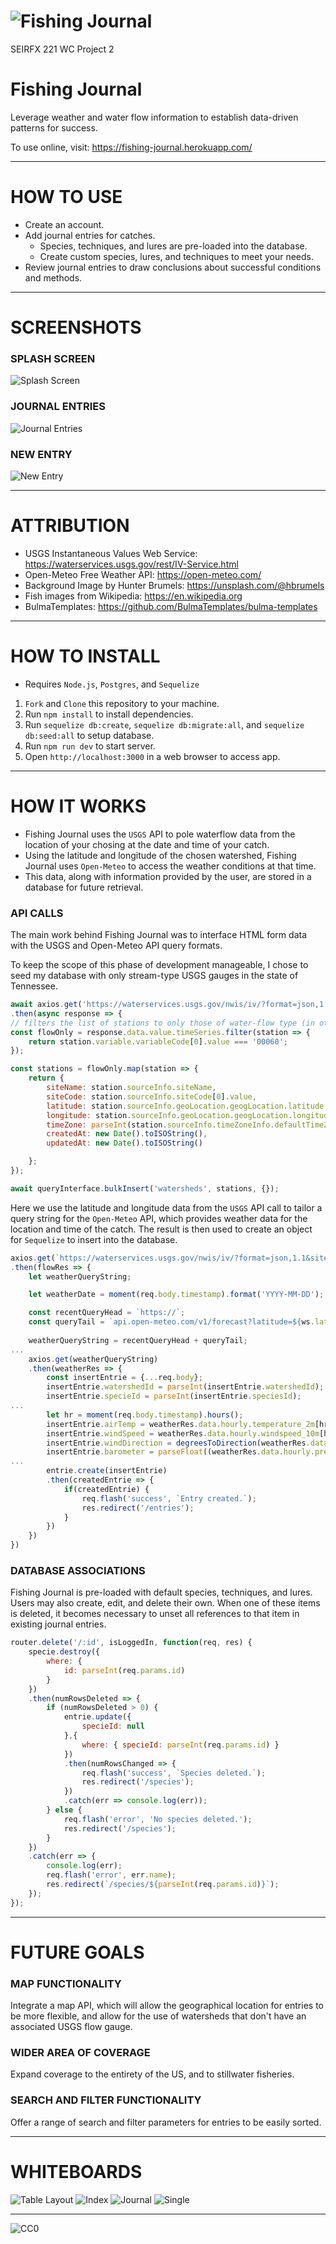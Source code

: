 # ![Fishing Journal](/public/images/android-chrome-192x192.png)
SEIRFX 221 WC Project 2

# Fishing Journal

Leverage weather and water flow information to establish data-driven patterns for success.

To use online, visit: https://fishing-journal.herokuapp.com/

---

# HOW TO USE

* Create an account.
* Add journal entries for catches.
    * Species, techniques, and lures are pre-loaded into the database.
    * Create custom species, lures, and techniques to meet your needs.
* Review journal entries to draw conclusions about successful conditions and methods.

---

# SCREENSHOTS

### SPLASH SCREEN
![Splash Screen](screenshots/splash.png)

### JOURNAL ENTRIES
![Journal Entries](screenshots/entries.png)

### NEW ENTRY
![New Entry](screenshots/new-entry.png)

---

# ATTRIBUTION
* USGS Instantaneous Values Web Service: https://waterservices.usgs.gov/rest/IV-Service.html
* Open-Meteo Free Weather API: https://open-meteo.com/
* Background Image by Hunter Brumels: https://unsplash.com/@hbrumels
* Fish images from Wikipedia: https://en.wikipedia.org
* BulmaTemplates: https://github.com/BulmaTemplates/bulma-templates

---

# HOW TO INSTALL
* Requires `Node.js`, `Postgres`, and `Sequelize`
1. `Fork` and `Clone` this repository to your machine.
2. Run `npm install` to install dependencies.
3. Run `sequelize db:create`, `sequelize db:migrate:all`, and `sequelize db:seed:all` to setup database.
3. Run `npm run dev` to start server.
4. Open `http://localhost:3000` in a web browser to access app.

---

# HOW IT WORKS

* Fishing Journal uses the `USGS` API to pole waterflow data from the location of your chosing at the date and time of your catch.
* Using the latitude and longitude of the chosen watershed, Fishing Journal uses `Open-Meteo` to access the weather conditions at that time.
* This data, along with information provided by the user, are stored in a database for future retrieval.


### API CALLS

The main work behind Fishing Journal was to interface HTML form data with the USGS and Open-Meteo API query formats.

To keep the scope of this phase of development manageable, I chose to seed my database with only stream-type USGS gauges in the state of Tennessee.

```javascript
await axios.get('https://waterservices.usgs.gov/nwis/iv/?format=json,1.1&stateCd=TN&siteType=ST&siteStatus=active')
.then(async response => {
// filters the list of stations to only those of water-flow type (in other words, excludes water-depth type)
const flowOnly = response.data.value.timeSeries.filter(station => {
    return station.variable.variableCode[0].value === '00060';
});

const stations = flowOnly.map(station => {
    return {
        siteName: station.sourceInfo.siteName,
        siteCode: station.sourceInfo.siteCode[0].value,
        latitude: station.sourceInfo.geoLocation.geogLocation.latitude.toFixed(2),
        longitude: station.sourceInfo.geoLocation.geogLocation.longitude.toFixed(2),
        timeZone: parseInt(station.sourceInfo.timeZoneInfo.defaultTimeZone.zoneOffset.slice(0,3)),
        createdAt: new Date().toISOString(),
        updatedAt: new Date().toISOString()

    };
});

await queryInterface.bulkInsert('watersheds', stations, {});
```
Here we use the latitude and longitude data from the `USGS` API call to tailor a query string for the `Open-Meteo` API, which provides weather data for the location and time of the catch. The result is then used to create an object for `Sequelize` to insert into the database.

```javascript
axios.get(`https://waterservices.usgs.gov/nwis/iv/?format=json,1.1&site=${ws.siteCode}&parameterCd=00060`)
.then(flowRes => {
    let weatherQueryString;

    let weatherDate = moment(req.body.timestamp).format('YYYY-MM-DD');

    const recentQueryHead = `https://`;
    const queryTail = `api.open-meteo.com/v1/forecast?latitude=${ws.latitude}&longitude=${ws.longitude}&start_date=${weatherDate}&end_date=${weatherDate}&hourly=temperature_2m,precipitation,pressure_msl,cloudcover,windspeed_10m,winddirection_10m&daily=temperature_2m_max,temperature_2m_min,precipitation_sum&timezone=auto&temperature_unit=fahrenheit&windspeed_unit=mph&precipitation_unit=inch`;
    
    weatherQueryString = recentQueryHead + queryTail;
...
    axios.get(weatherQueryString)
    .then(weatherRes => {
        const insertEntrie = {...req.body};
        insertEntrie.watershedId = parseInt(insertEntrie.watershedId);
        insertEntrie.specieId = parseInt(insertEntrie.speciesId);
...
        let hr = moment(req.body.timestamp).hours();
        insertEntrie.airTemp = weatherRes.data.hourly.temperature_2m[hr];
        insertEntrie.windSpeed = weatherRes.data.hourly.windspeed_10m[hr];
        insertEntrie.windDirection = degreesToDirection(weatherRes.data.hourly.winddirection_10m[hr]);
        insertEntrie.barometer = parseFloat((weatherRes.data.hourly.pressure_msl[hr] * 0.02953).toFixed(2)); // constant converts kPa to inches mercury
...
        entrie.create(insertEntrie)
        .then(createdEntrie => {
            if(createdEntrie) {
                req.flash('success', `Entry created.`);
                res.redirect('/entries');
            }
        })
    })
})
```

### DATABASE ASSOCIATIONS

Fishing Journal is pre-loaded with default species, techniques, and lures. Users may also create, edit, and delete their own. When one of these items is deleted, it becomes necessary to unset all references to that item in existing journal entries.

```javascript
router.delete('/:id', isLoggedIn, function(req, res) {
    specie.destroy({
        where: {
            id: parseInt(req.params.id)
        }
    })
    .then(numRowsDeleted => {
        if (numRowsDeleted > 0) {
            entrie.update({
                specieId: null
            },{
                where: { specieId: parseInt(req.params.id) }
            })
            .then(numRowsChanged => {
                req.flash('success', `Species deleted.`);
                res.redirect('/species');
            })
            .catch(err => console.log(err));
        } else {
            req.flash('error', 'No species deleted.');
            res.redirect('/species');
        }
    })
    .catch(err => { 
        console.log(err);
        req.flash('error', err.name);
        res.redirect(`/species/${parseInt(req.params.id)}`);
    });
});
```

---

# FUTURE GOALS

### MAP FUNCTIONALITY
Integrate a map API, which will allow the geographical location for entries to be more flexible, and allow for the use of watersheds that don't have an associated USGS flow gauge.

### WIDER AREA OF COVERAGE
Expand coverage to the entirety of the US, and to stillwater fisheries.

### SEARCH AND FILTER FUNCTIONALITY
Offer a range of search and filter parameters for entries to be easily sorted.

---

# WHITEBOARDS

![Table Layout](./screenshots/wireframes/table-layout.png)
![Index](./screenshots/wireframes/index.png)
![Journal](./screenshots/wireframes/journal.png)
![Single](./screenshots/wireframes/single.png)

---

![CC0](./screenshots/cc0.png)